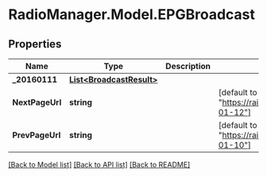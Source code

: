 # RadioManager.Model.EPGBroadcast
## Properties

Name | Type | Description | Notes
------------ | ------------- | ------------- | -------------
**_20160111** | [**List&lt;BroadcastResult&gt;**](BroadcastResult.md) |  | 
**NextPageUrl** | **string** |  | [default to "https://raidiomanager.pluxbox.com/api/v1/broadcasts/epg/{identifier}/2016-01-12"]
**PrevPageUrl** | **string** |  | [default to "https://raidiomanager.pluxbox.com/pb/api/v1/broadcasts/epg/{identifier}/2016-01-10"]

[[Back to Model list]](../README.md#documentation-for-models) [[Back to API list]](../README.md#documentation-for-api-endpoints) [[Back to README]](../README.md)

